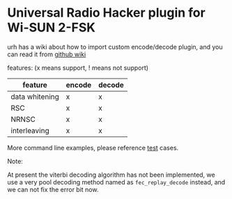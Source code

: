 Universal Radio Hacker plugin for Wi-SUN 2-FSK
==============================================

urh has a wiki about how to import custom encode/decode plugin, and you can read
it from [github wiki](https://github.com/jopohl/urh/wiki/Decodings)

features:
(x means support, ! means not support)

| feature        | encode | decode |
| -------------- | ------ | ------ |
| data whitening | x      | x      |
| RSC            | x      | x      |
| NRNSC          | x      | x      |
| interleaving   | x      | x      |

More command line examples, please reference [test](./test) cases.

Note:

At present the viterbi decoding algorithm has not been implemented, we use
a very pool decoding method named as `fec_replay_decode` instead, and we can
not fix the error bit now.
